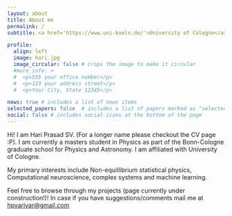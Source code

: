 ```yaml
---
layout: about
title: About me
permalink: /
subtitle: <a href='https://www.uni-koeln.de/'>University of Cologne</a>. Zulpicher Str. Cologne. Germany.

profile:
  align: left
  image: hari.jpg
  image_circular: false # crops the image to make it circular
  #more_info: >
  #  <p>555 your office number</p>
  #  <p>123 your address street</p>
  #  <p>Your City, State 12345</p>

news: true # includes a list of news items
selected_papers: false  # includes a list of papers marked as "selected={true}"
social: false # includes social icons at the bottom of the page
---
```


Hi! I am Hari Prasad SV. (For a longer name please checkout the CV page :P). I am currently a masters student in Physics as part of the Bonn-Cologne graduate school for Physics and Astronomy. I am affiliated with University of Cologne. 

My primary interests include Non-equillibrium statistical physics, Computational neuroscience, complex systems and machine learning. 

Feel free to browse through my projects (page currently under construction!)! In case if you have suggestions/comments mail me at [hpvariyar@gmail.com](mailto:hpvariyar@gmail.com)